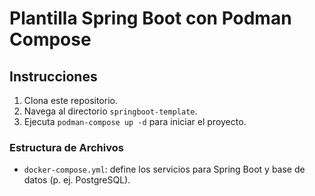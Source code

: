 # Plantilla Spring Boot con Podman Compose

## Instrucciones

1. Clona este repositorio.
2. Navega al directorio `springboot-template`.
3. Ejecuta `podman-compose up -d` para iniciar el proyecto.

### Estructura de Archivos
- `docker-compose.yml`: define los servicios para Spring Boot y base de datos (p. ej. PostgreSQL).
